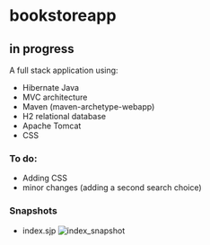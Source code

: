 # bookstoreapp

## in progress

A full stack application using:

- Hibernate Java
- MVC architecture
- Maven (maven-archetype-webapp)
- H2 relational database
- Apache Tomcat
- CSS

### To do:

- Adding CSS
- minor changes (adding a second search choice)

### Snapshots

- index.sjp
![index_snapshot](https://user-images.githubusercontent.com/65850263/194075536-96cb78bd-3b6d-43ee-b0bf-96a6153b4053.png)
